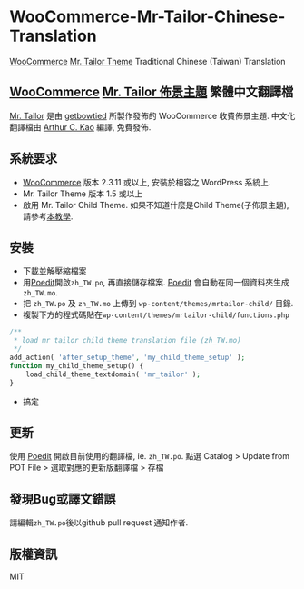 # WooCommerce-Mr-Tailor-Chinese-Translation
[WooCommerce](http://www.woothemes.com/woocommerce/) [Mr. Tailor Theme](http://themeforest.net/item/mr-tailor-responsive-woocommerce-theme/7292110?ref=arthurkao) Traditional Chinese (Taiwan) Translation

## [WooCommerce](http://www.woothemes.com/woocommerce/) [Mr. Tailor 佈景主題](http://themeforest.net/item/mr-tailor-responsive-woocommerce-theme/7292110?ref=arthurkao) 繁體中文翻譯檔
[Mr. Tailor](http://themeforest.net/item/mr-tailor-responsive-woocommerce-theme/7292110?ref=arthurkao) 是由 [getbowtied](http://themeforest.net/user/getbowtied?ref=arthurkao) 所製作發佈的 WooCommerce 收費佈景主題.
中文化翻譯檔由 [Arthur C. Kao](http://github.com/arthurkao) 編譯, 免費發佈.

## 系統要求
* [WooCommerce](http://www.woothemes.com/woocommerce/) 版本 2.3.11 或以上, 安裝於相容之 WordPress 系統上.
* Mr. Tailor Theme 版本 1.5 或以上
* 啟用 Mr. Tailor Child Theme. 如果不知道什麼是Child Theme(子佈景主題), 請參考[本教學](http://codex.wordpress.org/Child_Themes).

## 安裝
* 下載並解壓縮檔案
* 用[Poedit](http://poedit.net)開啟`zh_TW.po`, 再直接儲存檔案. [Poedit](http://poedit.net) 會自動在同一個資料夾生成`zh_TW.mo`.
* 把 `zh_TW.po` 及 `zh_TW.mo` 上傳到 `wp-content/themes/mrtailor-child/` 目錄.
* 複製下方的程式碼貼在`wp-content/themes/mrtailor-child/functions.php`
```php
/**
 * load mr tailor child theme translation file (zh_TW.mo)
 */
add_action( 'after_setup_theme', 'my_child_theme_setup' );
function my_child_theme_setup() {
    load_child_theme_textdomain( 'mr_tailor' );
}
```
* 搞定

## 更新
使用 [Poedit](http://poedit.net) 開啟目前使用的翻譯檔, ie. `zh_TW.po`.
點選 Catalog > Update from POT File > 選取對應的更新版翻譯檔 > 存檔

## 發現Bug或譯文錯誤
請編輯`zh_TW.po`後以github pull request 通知作者.

## 版權資訊

MIT